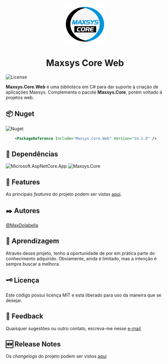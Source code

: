 <div align="center">
<img src="logo.png" alt="drawing" width="128" />
<h1>Maxsys Core Web</h1>
</div>

![License](https://img.shields.io/github/license/maxdolabella/maxsys.core)

**Maxsys.Core.Web** é uma biblioteca em C# para dar suporte à criação de aplicações Maxsys.
Complementa o pacote **Maxsys.Core**, porém voltado à projetos web.


## :package: Nuget
![Nuget](https://img.shields.io/nuget/v/Maxsys.Core.Web)

```xml
    <PackageReference Include="Maxsys.Core.Web" Version="14.1.0" />
```

## :link: Dependências
![Microsoft.AspNetCore.App](https://img.shields.io/badge/Microsoft.AspNetCore.App-Framework-red?style=for-the-badge)
![Maxsys.Core](https://img.shields.io/badge/Maxsys.Core-14.1.0-blue?style=for-the-badge&link=https%3A%2F%2Fwww.nuget.org%2Fpackages%2FMaxsys.Core)

## :star2: Features
As principais *features* do projeto podem ser vistas [aqui](FEATURES.md).

## :black_nib: Autores
[@MaxDolabella](https://www.github.com/MaxDolabella)

## :monocle_face: Aprendizagem
Através desse projeto, tenho a oportunidade de por em prática parte do conhecimento adquirido. Obviamente, ainda é limitado, mas a intenção é sempre buscar a melhora.

## :old_key: Licença
Este código possui licença MIT e está liberado para uso da maneira que se desejar.
  
## :email: Feedback
Quaisquer sugestões ou outro contato, escreva-me nesse [e-mail](mailto:maxsystech@outlook.com?subject=Github%20contact).

## :new: Release Notes
Os *changelogs* do projeto podem ser vistos [aqui](CHANGELOGS.md)